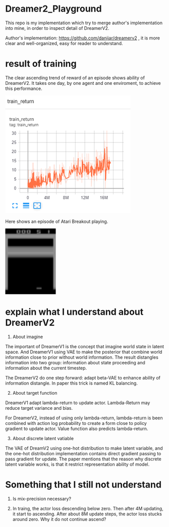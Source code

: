 # Dreamer2_Playground

This repo is my implementation which try to merge author's implementation into mine, in order to inspect detail of DreamerV2.

Author's implementation: https://github.com/danijar/dreamerv2 , it is more clear and well-organized, easy for reader to understand.

# result of training

The clear ascending trend of reward of an episode shows ability of DreamerV2. It takes one day, by one agent and one enviroment, to achieve this performance.

![alt text](https://github.com/FinnWeng/Dreamer2_Playground/blob/float16_latent/common/actor_reward.PNG "Actor Loss result")

Here shows an episode of Atari Breakout playing.

<a href="url"><img src="https://github.com/FinnWeng/Dreamer2_Playground/blob/float16_latent/common/video.gif" align="middle" height="208" width="160" ></a>


# explain what I understand about DreamerV2

1. About imagine

The important of DreamerV1 is the concept that imagine world state in latent space. And DreamerV1 using VAE to make the posterior that combine world information close to prior without world information. The result distangles information into two group: information about state proceeding and information about the current timestep.

The DreamerV2 do one step forward: adapt beta-VAE to enhance ability of information distangle. In paper this trick is named KL balancing.

2. About target function

DreamerV1 adapt lambda-return to update actor. Lambda-Return may reduce target variance and bias.

For DreamerV2, instead of using only lambda-return, lambda-return is been combined with action log probability to create a form close to policy gradient to update actor. Value function also predicts lambda-return.

3. About discrete latent vatiable

The VAE of DreamV2 using one-hot distribution to make latent variable, and the one-hot distribution implementation contains direct gradient passing to pass gradient for update. The paper mentions that the reason why discrete latent variable works, is that it restrict representation ability of model.

# Something that I still not understand

1. Is mix-precision necessary?

2. In traing, the actor loss descending below zero. Then after 4M updating, it start to ascending. After about 8M update steps, the actor loss stucks around zero. Why it do not continue ascend?

